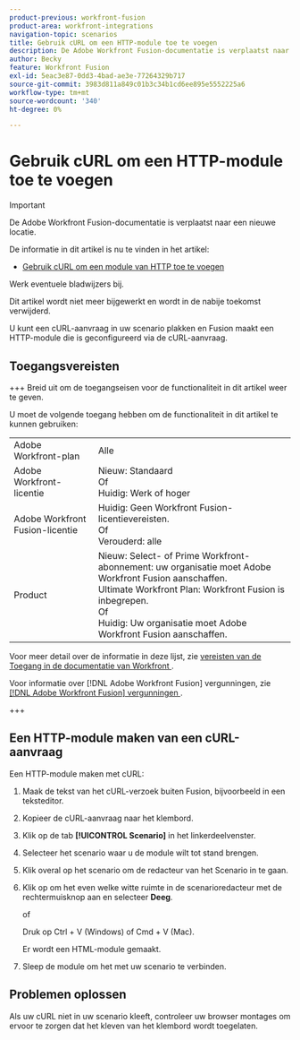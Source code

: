 ```yaml
---
product-previous: workfront-fusion
product-area: workfront-integrations
navigation-topic: scenarios
title: Gebruik cURL om een HTTP-module toe te voegen
description: De Adobe Workfront Fusion-documentatie is verplaatst naar een nieuwe locatie. Dit artikel is vervangen, maar bevat een koppeling naar het nieuwe artikel dat deze functionaliteit behandelt.
author: Becky
feature: Workfront Fusion
exl-id: 5eac3e87-0dd3-4bad-ae3e-77264329b717
source-git-commit: 3983d811a849c01b3c34b1cd6ee895e5552225a6
workflow-type: tm+mt
source-wordcount: '340'
ht-degree: 0%

---
```


# Gebruik cURL om een HTTP-module toe te voegen

>[!IMPORTANT]
>
>De Adobe Workfront Fusion-documentatie is verplaatst naar een nieuwe locatie.
>
>De informatie in dit artikel is nu te vinden in het artikel:
>
>* [ Gebruik cURL om een module van HTTP toe te voegen ](https://experienceleague.adobe.com/docs/workfront-fusion/using/create-scenarios/add-modules/use-curl-create-http.html)
>
>Werk eventuele bladwijzers bij.
>
>Dit artikel wordt niet meer bijgewerkt en wordt in de nabije toekomst verwijderd.

U kunt een cURL-aanvraag in uw scenario plakken en Fusion maakt een HTTP-module die is geconfigureerd via de cURL-aanvraag.

## Toegangsvereisten

+++ Breid uit om de toegangseisen voor de functionaliteit in dit artikel weer te geven.

U moet de volgende toegang hebben om de functionaliteit in dit artikel te kunnen gebruiken:

<table style="table-layout:auto"> 
  <tbody>  
    <tr>  
      <td>Adobe Workfront-plan</td>  
      <td>Alle</td>  
    </tr>  
    <tr>  
      <td>Adobe Workfront-licentie</td>  
      <td>
        Nieuw: Standaard <br>
        Of<br>
        Huidig: Werk of hoger
      </td>  
    </tr>  
    <tr>  
      <td>Adobe Workfront Fusion-licentie</td>  
      <td> 
        Huidig: Geen Workfront Fusion-licentievereisten.<br>
        Of<br>
        Verouderd: alle
      </td>  
    </tr>  
    <tr>  
      <td>Product</td>  
      <td> 
        Nieuw: Select- of Prime Workfront-abonnement: uw organisatie moet Adobe Workfront Fusion aanschaffen.<br>
        Ultimate Workfront Plan: Workfront Fusion is inbegrepen.<br>
        Of<br>
        Huidig: Uw organisatie moet Adobe Workfront Fusion aanschaffen.
      </td>  
    </tr> 
  </tbody>  
</table>

Voor meer detail over de informatie in deze lijst, zie [ vereisten van de Toegang in de documentatie van Workfront ](/help/quicksilver/administration-and-setup/add-users/access-levels-and-object-permissions/access-level-requirements-in-documentation.md).

Voor informatie over [!DNL Adobe Workfront Fusion] vergunningen, zie [[!DNL Adobe Workfront Fusion]  vergunningen ](../../workfront-fusion/get-started/license-automation-vs-integration.md).

+++

## Een HTTP-module maken van een cURL-aanvraag


Een HTTP-module maken met cURL:

1. Maak de tekst van het cURL-verzoek buiten Fusion, bijvoorbeeld in een teksteditor.
1. Kopieer de cURL-aanvraag naar het klembord.
1. Klik op de tab **[!UICONTROL Scenario]** in het linkerdeelvenster.
1. Selecteer het scenario waar u de module wilt tot stand brengen.
1. Klik overal op het scenario om de redacteur van het Scenario in te gaan.
1. Klik op om het even welke witte ruimte in de scenarioredacteur met de rechtermuisknop aan en selecteer **Deeg**.

   of

   Druk op Ctrl + V (Windows) of Cmd + V (Mac).


   Er wordt een HTML-module gemaakt.
1. Sleep de module om het met uw scenario te verbinden.

## Problemen oplossen

Als uw cURL niet in uw scenario kleeft, controleer uw browser montages om ervoor te zorgen dat het kleven van het klembord wordt toegelaten.


